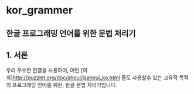 # kor_grammer
## 한글 프로그래밍 언어를 위한 문법 처리기

## 1. 서론
우리 우수한 한글을 사용하여, 어린 [아희]http://puzzlet.org/doc/aheui/jsaheui_ko.html 들도 사용할수 있는 교육적 목적의 프로그래밍 언어를 위한, 한글 문법 처리기입니다.
